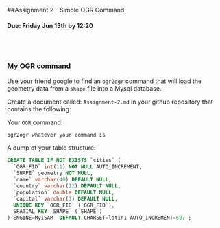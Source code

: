 ##Assignment 2 - Simple OGR Command

#### Due: Friday Jun 13th by 12:20
<br><br>

### My OGR command

Use your friend google to find an `ogr2ogr` command that will load the geometry data from a `shape`
file into a Mysql database.

Create a document called: `Assignment-2.md` in your github repository that contains the following:

Your `OGR` command:

```txt
ogr2ogr whatever your command is
```

A dump of your table structure:

```sql
CREATE TABLE IF NOT EXISTS `cities` (
  `OGR_FID` int(11) NOT NULL AUTO_INCREMENT,
  `SHAPE` geometry NOT NULL,
  `name` varchar(40) DEFAULT NULL,
  `country` varchar(12) DEFAULT NULL,
  `population` double DEFAULT NULL,
  `capital` varchar(1) DEFAULT NULL,
  UNIQUE KEY `OGR_FID` (`OGR_FID`),
  SPATIAL KEY `SHAPE` (`SHAPE`)
) ENGINE=MyISAM  DEFAULT CHARSET=latin1 AUTO_INCREMENT=607 ;
```
